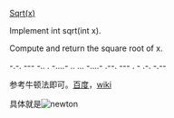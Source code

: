 [Sqrt(x)](https://leetcode.com/problems/sqrtx/)

Implement int sqrt(int x).

Compute and return the square root of x.

-.-. --- -.. . -....- .. ... -....- .--. --- . - .-. -.--

参考牛顿法即可。[百度](http://baike.baidu.com/view/643093.htm)，[wiki](https://en.wikipedia.org/wiki/Newton%27s_method)

具体就是![newton](http://www.forkosh.com/mathtex.cgi?x_{n+1}=x_n-\frac{f(x_n)}{f%27(x_n)})